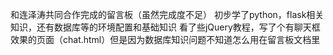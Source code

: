 和连泽涛共同合作完成的留言板（虽然完成度不足）
初步学了python，flask相关知识，还有数据库等的环境配置和基础知识
看了些jQuery教程，写了个有聊天框效果的页面（chat.html）但是因为数据库知识问题不知道怎么用在留言板文档里
